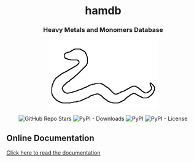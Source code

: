 <h1 align="center">hamdb</h1> 
<h3 align="center">Heavy Metals and Monomers Database</h3>

<p align="center">  
  <img alt="hamdblogo" src="https://github.com/JacksonBurns/hamdb/blob/main/hamdb_logo.png">
</p> 
<p align="center">
  <img alt="GitHub Repo Stars" src="https://img.shields.io/github/stars/JacksonBurns/hamdb?style=social">
  <img alt="PyPI - Downloads" src="https://img.shields.io/pypi/dm/hamdb">
  <img alt="PyPI" src="https://img.shields.io/pypi/v/hamdb">
  <img alt="PyPI - License" src="https://img.shields.io/github/license/JacksonBurns/hamdb">
</p>

## Online Documentation
[Click here to read the documentation](https://JacksonBurns.github.io/hamdb/)
